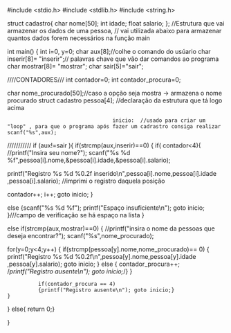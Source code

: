 #include <stdio.h>
#include <stdlib.h>
#include <string.h>


struct cadastro{
char nome[50];
int idade;
float salario;
};
//Estrutura que vai armazenar os dados de uma pessoa,
// vai utilizada abaixo para armazenar quantos dados forem necessários na função main

int main()
{ int i=0, y=0;
char aux[8];//colhe o comando do usúario
char inserir[8]= "inserir";// palavras chave que vão dar comandos ao programa
char mostrar[8]= "mostrar";
char sair[5]="sair";

////CONTADORES///
int contador=0;
int contador_procura=0;


char nome_procurado[50];//caso a opção seja mostra -> armazena o nome procurado
struct cadastro pessoa[4];
//declaração da estrutura que tá logo acima


                                      inicio:  //usado para criar um "loop" , para que o programa após fazer um cadrastro consiga realizar
    scanf("%s",aux);
///////////
if (aux!=sair ){
    if(strcmp(aux,inserir)==0)
 { if( contador<4){
    //printf("Insira seu nome?");
scanf("%s %d %f",pessoa[i].nome,&pessoa[i].idade,&pessoa[i].salario);

printf("Registro %s %d %0.2f inserido\n",pessoa[i].nome,pessoa[i].idade ,pessoa[i].salario); //imprimi o registro daquela posição

   contador++;
               i++;
                    goto inicio;
                        }

  else {scanf("%s %d %f");
  printf("Espaço insuficiente\n"); goto inicio; }///campo de verificação se há espaço na lista
 }

 else if(strcmp(aux,mostrar)==0)
    {
        //printf("insira o nome da pessoas que deseja encontrar?");
        scanf("%s",nome_procurado);

for(y=0;y<4;y++)
{ if(strcmp(pessoa[y].nome,nome_procurado)== 0)
     { printf("Registro %s %d %0.2f\n",pessoa[y].nome,pessoa[y].idade ,pessoa[y].salario);
     goto inicio;
           }
           else {  contador_procura++;      /*printf("Registro ausente\n"); goto inicio;*/}
              }

              if(contador_procura == 4)
              {printf("Registro ausente\n"); goto inicio;}
    }




} else{ return 0;}


}
